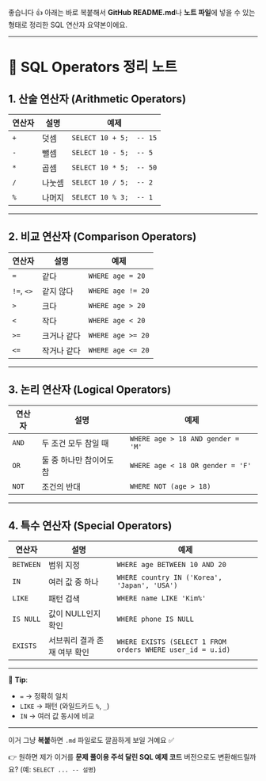 좋습니다 👍
아래는 바로 복붙해서 **GitHub README.md**나 **노트 파일**에 넣을 수 있는 형태로 정리한 SQL 연산자 요약본이에요.

---

# 📌 SQL Operators 정리 노트

## 1. 산술 연산자 (Arithmetic Operators)

| 연산자 | 설명  | 예제                      |
| --- | --- | ----------------------- |
| `+` | 덧셈  | `SELECT 10 + 5;  -- 15` |
| `-` | 뺄셈  | `SELECT 10 - 5;  -- 5`  |
| `*` | 곱셈  | `SELECT 10 * 5;  -- 50` |
| `/` | 나눗셈 | `SELECT 10 / 5;  -- 2`  |
| `%` | 나머지 | `SELECT 10 % 3;  -- 1`  |

---

## 2. 비교 연산자 (Comparison Operators)

| 연산자        | 설명     | 예제                |
| ---------- | ------ | ----------------- |
| `=`        | 같다     | `WHERE age = 20`  |
| `!=`, `<>` | 같지 않다  | `WHERE age != 20` |
| `>`        | 크다     | `WHERE age > 20`  |
| `<`        | 작다     | `WHERE age < 20`  |
| `>=`       | 크거나 같다 | `WHERE age >= 20` |
| `<=`       | 작거나 같다 | `WHERE age <= 20` |

---

## 3. 논리 연산자 (Logical Operators)

| 연산자   | 설명             | 예제                                |
| ----- | -------------- | --------------------------------- |
| `AND` | 두 조건 모두 참일 때   | `WHERE age > 18 AND gender = 'M'` |
| `OR`  | 둘 중 하나만 참이어도 참 | `WHERE age < 18 OR gender = 'F'`  |
| `NOT` | 조건의 반대         | `WHERE NOT (age > 18)`            |

---

## 4. 특수 연산자 (Special Operators)

| 연산자       | 설명               | 예제                                                         |
| --------- | ---------------- | ---------------------------------------------------------- |
| `BETWEEN` | 범위 지정            | `WHERE age BETWEEN 10 AND 20`                              |
| `IN`      | 여러 값 중 하나        | `WHERE country IN ('Korea', 'Japan', 'USA')`               |
| `LIKE`    | 패턴 검색            | `WHERE name LIKE 'Kim%'`                                   |
| `IS NULL` | 값이 NULL인지 확인     | `WHERE phone IS NULL`                                      |
| `EXISTS`  | 서브쿼리 결과 존재 여부 확인 | `WHERE EXISTS (SELECT 1 FROM orders WHERE user_id = u.id)` |

---

📖 **Tip**:

* `=` → 정확히 일치
* `LIKE` → 패턴 (와일드카드 `%`, `_`)
* `IN` → 여러 값 동시에 비교

---

이거 그냥 **복붙**하면 `.md` 파일로도 깔끔하게 보일 거예요 ✅

👉 원하면 제가 이거를 **문제 풀이용 주석 달린 SQL 예제 코드** 버전으로도 변환해드릴까요? (예: `SELECT ... -- 설명`)
